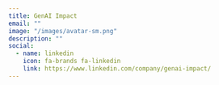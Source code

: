 ```yaml
---
title: GenAI Impact
email: ""
image: "/images/avatar-sm.png"
description: ""
social:
  - name: linkedin
    icon: fa-brands fa-linkedin
    link: https://www.linkedin.com/company/genai-impact/
---
```


